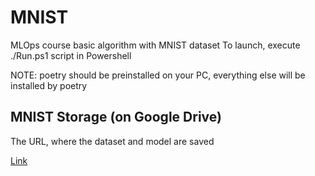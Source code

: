 # MNIST

MLOps course basic algorithm with MNIST dataset
To launch, execute ./Run.ps1 script in Powershell

NOTE: poetry should be preinstalled on your PC, everything else will be installed by poetry

## MNIST Storage (on Google Drive)

The URL, where the dataset and model are saved

[Link](https://drive.google.com/drive/folders/1p5zVQvGrKbzV_qQGtzVK3IV1WcAvFCcz)
